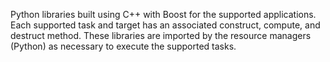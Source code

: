 Python libraries built using C++ with Boost for the supported applications. Each supported task and target has an  associated construct, compute, and destruct method.  These libraries are imported by the resource managers (Python) as necessary to execute the supported tasks. 